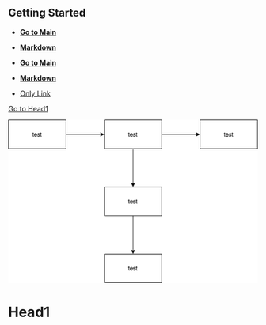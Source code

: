## Getting Started

* [**Go to Main**](README.md)
* [**Markdown**](https://www.jetbrains.com/help/idea/markdown.html)

* [**Go to Main**][Read]
* [**Markdown**][MarkDownUrl]

* [Only Link]

[Go to Head1](#head1)

![diagram](test.png)


# Head1


<!-- Urls-->
[Read]: README.md
[MarkDownUrl]: https://www.jetbrains.com/help/idea/markdown.html
[Only Link]: README.md
